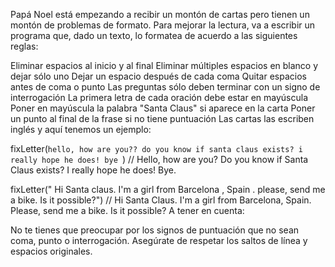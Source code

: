 Papá Noel está empezando a recibir un montón de cartas pero tienen un montón de problemas de formato. Para mejorar la lectura, va a escribir un programa que, dado un texto, lo
formatea de acuerdo a las siguientes reglas:

Eliminar espacios al inicio y al final Eliminar múltiples espacios en blanco y dejar sólo uno Dejar un espacio después de cada coma Quitar espacios antes de coma o punto Las
preguntas sólo deben terminar con un signo de interrogación La primera letra de cada oración debe estar en mayúscula Poner en mayúscula la palabra "Santa Claus" si aparece en la
carta Poner un punto al final de la frase si no tiene puntuación Las cartas las escriben inglés y aquí tenemos un ejemplo:

fixLetter(`hello, how are you?? do you know if santa claus exists? i really hope he does! bye `) // Hello, how are you? Do you know if Santa Claus exists? I really hope he does!
Bye.

fixLetter(" Hi Santa claus. I'm a girl from Barcelona , Spain . please, send me a bike. Is it possible?") // Hi Santa Claus. I'm a girl from Barcelona, Spain. Please, send me a
bike. Is it possible? A tener en cuenta:

No te tienes que preocupar por los signos de puntuación que no sean coma, punto o interrogación. Asegúrate de respetar los saltos de línea y espacios originales.
